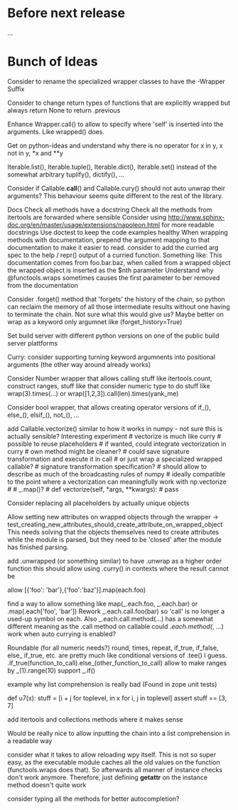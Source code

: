 # Before next release

…

# Bunch of Ideas

Consider to rename the specialized wrapper classes to have the -Wrapper Suffix

Consider to change return types of functions that are explicitly wrapped but always return None to return .previous

Enhance Wrapper.call() to allow to specify where 'self' is inserted into the arguments. Like wrapped() does.

Get on python-ideas and understand why there is no operator for x in y, x not in y, *x and **y

Iterable.list(), Iterable.tuple(), Iterable.dict(), Iterable.set() instead of the somewhat arbitrary tuplify(), dictify(), …

Consider if Callable.__call__() and Callable.cury() should not auto unwrap their arguments? This behaviour seems quite different to the rest of the library.

Docs
    Check all methods have a docstring
    Check all the methods from itertools are forwarded where sensible
    Consider using http://www.sphinx-doc.org/en/master/usage/extensions/napoleon.html for more readable docstrings
    Use doctest to keep the code examples healthy
    When wrapping methods with documentation, prepend the argument mapping to that documentation to make it easier to read.
    consider to add the curried arg spec to the help / repr() output of a curried function.
        Something like: This documentation comes from foo.bar.baz, when called from a wrapped object the wrapped object 
        is inserted as the $nth parameter
    Understand why @functools.wraps sometimes causes the first parameter to ber removed from the documentation

Consider .forget() method that 'forgets' the history of the chain, so python can reclaim the memory of all those intermediate results without one having to terminate the chain. Not sure what this would give us? Maybe better on wrap as a keyword only argumnet like (forget_history=True)

Set build server with different python versions on one of the public build server plattforms

Curry: consider supporting turning keyword argumnents into positional arguments (the other way around already works)

Consider Number wrapper that allows calling stuff like itertools.count, construct ranges, stuff like that
consider numeric type to do stuff like wrap(3).times(...)
    or wrap([1,2,3]).call(len).times(yank_me)

Consider bool wrapper, that allows creating operator versions of if_(), else_(), elsif_(), not_(), ...

add Callable.vectorize() similar to how it works in numpy - not sure this is actually sensible? Interesting experiment
    # vectorize is much like curry
    # possible to reuse placeholders
    # if wanted, could integrate vectorization in curry
    # own method might be cleaner?
    # could save signature transformation and execute it in call
    # or just wrap a specialized wrapped callable?
    # signature transformation specification?
    # should allow to describe as much of the broadcasting rules of numpy
    # ideally compatible to the point where a vectorization can meaningfully work with np.vectorize
    # 
    # _.map()? 
    # def vectorize(self, *args, **kwargs):
    #     pass

Consider replacing all placeholders by actually unique objects

Allow setting new attributes on wrapped objects through the wrapper -> test_creating_new_attributes_should_create_attribute_on_wrapped_object
This needs solving that the objects themselves need to create attributes while the module is parsed, but they need to be 'closed' after the module has finished parsing.

add .unwrapped (or something similar) to have .unwrap as a higher order function
    this should allow using .curry() in contexts where the result cannot be 

allow [{'foo': 'bar'},{'foo':'baz'}].map(each.foo)

find a way to allow something like map(_.each.foo, _.each.bar) or .map(.each['foo', 'bar'])
Rework _.each.call.foo(bar) so 'call' is no longer a used-up symbol on each.
Also _.each.call.method(...) has a somewhat different meaning as the .call method on callable
could _.each.method(_, ...) work when auto currying is enabled?

Roundable (for all numeric needs?)
    round, times, repeat, if_true, if_false, else_
if_true, etc. are pretty much like conditional versions of .tee() I guess.
.if_true(function_to_call).else_(other_function_to_call)
allow to make ranges by _(1).range(10)
support _.if()

example why list comprehension is really bad (Found in zope unit tests)

def u7(x):
    stuff = [i + j for toplevel, in x for i, j in toplevel]
    assert stuff == [3, 7]

add itertools and collections methods where it makes sense

Would be really nice to allow inputting the chain into a list comprehension in a readable way

consider what it takes to allow reloading wpy itself. This is not so super easy, as the executable module caches all the old values on the function (functools.wraps does that). So afterwards all manner of instance checks don't work anymore. Therefore, just defining __getattr__ on the instance method doesn't quite work

consider typing all the methods for better autocompletion?
